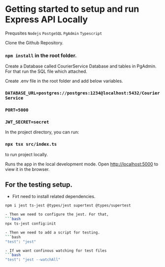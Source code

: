 # Getting started to setup and run Express API Locally

Prequsites
`Nodejs`
`PostgeSQL`
`PgAdmin`
`Typescript`

Clone the Github Repository.

### `npm install` in the root folder.

Create a Database called CourierService Database and tables in PgAdmin.
For that run the SQL file which attached.

Create .env file in the root folder and add below variables.
### `DATABASE_URL=postgres://postgres:1234@localhost:5432/CourierService`
### `PORT=5000`
### `JWT_SECRET=secret`

In the project directory, you can run:
### `npx tsx src/index.ts` 
to run project locally.

Runs the app in the local development mode.
Open [http://localhost:5000](http://localhost:5000) to view it in the browser.

## For the testing setup. 

-  Firt need to install related dependencies.
```bash
npm i jest ts-jest @types/jest supertest @types/supertest

- Then we need to configure the jest. For that,
```bash
npx ts-jest config:init

- Then we need to add a script for testing.
```bash
"test": "jest"

- If we want confinous watching for test files
```bash
"test": "jest --watchAll"


